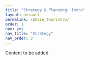 ```yaml
---
title: "Strategy & Planning: Intro"
layout: default
permalink: /phase_two/intro/
order: 1
nav: yes
nav_title: "Strategy"
nav_order: 3
---
```


Content to be added
